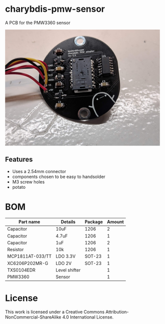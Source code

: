 # charybdis-pmw-sensor

A PCB for the PMW3360 sensor

![](pics/1.jpg)

## Features

- Uses a 2.54mm connector
- components chosen to be easy to handsolder
- M3 screw holes
- potato 

# BOM


| Part name  |  Details | Package | Amount |
| ------------- | ------------- | ------------- | ------------- |
| Capacitor  | 10uF | 1206 | 2  |
| Capacitor  | 4.7uF  | 1206 | 1 |
| Capacitor  | 1uF  | 1206 | 2 |
| Resistor  | 10k  | 1206 | 1 |
| MCP1811AT-033/TT  | LDO 3.3V  | SOT-23 | 1 |
| XC6206P202MR-G  | LDO 2V  | SOT-23 | 1 |
| TXS0104EDR  | Level shifter  |  | 1 |
| PMW3360  | Sensor  |  | 1 |





# License
This work is licensed under a Creative Commons Attribution-NonCommercial-ShareAlike 4.0 International License.
